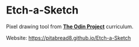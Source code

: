 # Etch-a-Sketch

Pixel drawing tool from <b>[The Odin Project](https://www.theodinproject.com/courses/foundations)</b> curriculum.  

Website: https://pitabread8.github.io/Etch-a-Sketch
